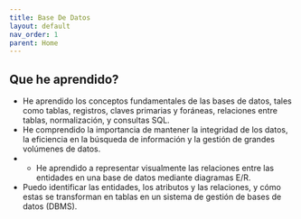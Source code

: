 ```yaml
---
title: Base De Datos
layout: default
nav_order: 1
parent: Home
---
```


## Que he aprendido?
- He aprendido los conceptos fundamentales de las bases de datos, tales como tablas, registros, claves primarias y foráneas, relaciones entre tablas, normalización, y consultas SQL.
 - He comprendido la importancia de mantener la integridad de los datos, la eficiencia en la búsqueda de información y la gestión de grandes volúmenes de datos.
 -  - He aprendido a representar visualmente las relaciones entre las entidades en una base de datos mediante diagramas E/R.
  - Puedo identificar las entidades, los atributos y las relaciones, y cómo estas se transforman en tablas en un sistema de gestión de bases de datos (DBMS).
